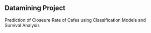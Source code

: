 ## Datamining Project
Prediction of Closeure Rate of Cafes using Classification Models and Survival Analysis
